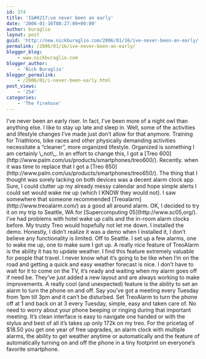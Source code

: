 ```yaml
---
id: 374
title: 'I&#8217;ve never been an early'
date: '2006-01-16T08:27:00+00:00'
author: buraglio
layout: post
guid: 'http://new.nickburaglio.com/2006/01/16/ive-never-been-an-early/'
permalink: /2006/01/16/ive-never-been-an-early/
blogger_blog:
    - www.nickburaglio.com
blogger_author:
    - 'Nick Buraglio'
blogger_permalink:
    - /2006/01/i-never-been-early.html
post_views:
    - '254'
categories:
    - 'The firehose'
---
```


<div></div>I’ve never been an early riser. In fact, I’ve been more of a night owl than anything else. I like to stay up late and sleep in. Well, some of the activities and lifestyle changes I’ve made just don’t allow for that anymore. Training for Triathlons, bike races and other physically demanding activities necessitate a “cleaner”, more organized lifestyle. Organized is something I am certainly \_not\_. In an effort to change this, I got a [Treo 600](http://www.palm.com/us/products/smartphones/treo600/). Recently. when it was time to replace that I got a [Treo 650](http://www.palm.com/us/products/smartphones/treo650/). The thing that I thought was sorely lacking on both devices was a decent alarm clock app. Sure, I could clutter up my already messy calendar and hope simple alerts I could set would wake me up (which I KNOW they would not). I saw somewhere that someone recommended [Treoalarm](http://www.treoalarm.com/) as a good all around alarm. OK, I decided to try it on my trip to Seattle, WA for [Supercomputing 05](http://www.sc05,org/). I’ve had problems with hotel wake up calls and the in-room alarm clocks before. My trusty Treo would hopefully not let me down. I installed the demo. Honestly, I didn’t realize it was a demo when I installed it, I don’t believe any functionality is limited. Off to Seattle. I set up a few alarms, one to wake me up, one to make sure I got up.  
A really nice feature of TreoAlarm is the ability it has to update weather. I find this feature extremely valuable for people that travel. I never know what it’s going to be like when I’m on the road and getting a quick and easy weather forecast is nice. I don’t have to wait for it to come on the TV, it’s ready and waiting when my alarm goes off if need be. They’ve just added a new layout and are always working to make improvements. A really cool (and unexpected) feature is the ability to set an alarm to turn the phone on and off. Say you’ve got a meeting every Tuesday from 1pm till 3pm and it can’t be disturbed. Set TreoAlarm to turn the phone off at 1 and back on at 3 every Tuesday, simple, easy and taken care of. No need to worry about your phone beeping or ringing during that important meeting. It’s clean interface is easy to navigate one handed or with the stylus and best of all it’s takes up only 172k on my treo. For the pricetag of $18.50 you get one year of free upgrades, an alarm clock with multiple alarms, the ability to get weather anytime or automatically and the feature of automatically turning on and off the phone in a tiny footprint on everyone’s favorite smartphone.

<div></div>